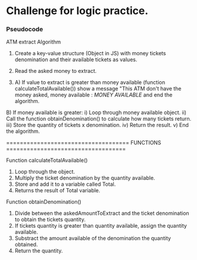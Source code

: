 # Challenge for logic practice.

### Pseudocode

ATM extract Algorithm

1. Create a key-value structure (Object in JS) with money tickets denomination and their available tickets as values.
2. Read the asked money to extract.

3. A) If value to extract is greater than money available (function calculateTotalAvailable()) show a message "This ATM don't have the money asked, money available : _MONEY AVAILABLE_ and end the algorithm.

B) If money available is greater:
i) Loop through money available object.
ii) Call the function obtainDenomination() to calculate how many tickets return.
iii) Store the quantity of tickets x denomination.
iv) Return the result.
v) End the algorithm.

==================================== FUNCTIONS ===================================

Function calculateTotalAvailable()

1. Loop through the object.
2. Multiply the ticket denomination by the quantity available.
3. Store and add it to a variable called Total.
4. Returns the result of Total variable.

Function obtainDenomination()

1. Divide between the askedAmountToExtract and the ticket denomination to obtain the tickets quantity.
2. If tickets quantity is greater than quantity available, assign the quantity available.
3. Substract the amount available of the denomination the quantity obtained.
4. Return the quantity.
